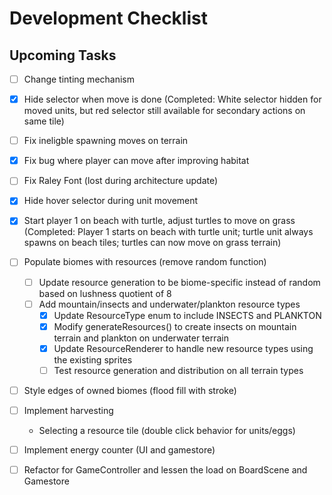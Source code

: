 # Development Checklist

## Upcoming Tasks
- [ ] Change tinting mechanism
- [x] Hide selector when move is done (Completed: White selector hidden for moved units, but red selector still available for secondary actions on same tile)
- [ ] Fix ineligble spawning moves on terrain
- [x] Fix bug where player can move after improving habitat
- [ ] Fix Raley Font (lost during architecture update)
- [x] Hide hover selector during unit movement
- [x] Start player 1 on beach with turtle, adjust turtles to move on grass (Completed: Player 1 starts on beach with turtle unit; turtle unit always spawns on beach tiles; turtles can now move on grass terrain)

- [ ] Populate biomes with resources (remove random function)
    - [ ] Update resource generation to be biome-specific instead of random based on lushness quotient of 8
    - [ ] Add mountain/insects and underwater/plankton resource types
        - [x] Update ResourceType enum to include INSECTS and PLANKTON
        - [x] Modify generateResources() to create insects on mountain terrain and plankton on underwater terrain
        - [x] Update ResourceRenderer to handle new resource types using the existing sprites
        - [ ] Test resource generation and distribution on all terrain types
- [ ] Style edges of owned biomes (flood fill with stroke)

- [ ] Implement harvesting
    - Selecting a resource tile (double click behavior for units/eggs)
    
- [ ] Implement energy counter (UI and gamestore)

- [ ] Refactor for GameController and lessen the load on BoardScene and Gamestore